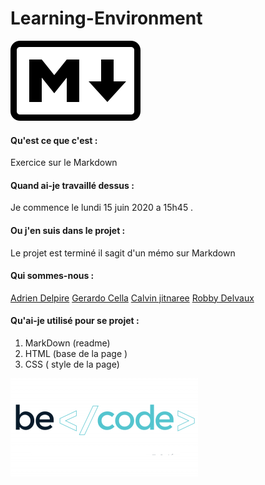 # Learning-Environment


![Markdown](/assets/markdown.png)

#### Qu'est ce que c'est :

Exercice sur le Markdown 

#### Quand ai-je travaillé dessus :

Je commence le lundi 15 juin 2020 a 15h45 .

#### Ou j'en suis dans le projet :

Le projet est terminé il sagit d'un mémo sur Markdown

#### Qui sommes-nous :

[Adrien Delpire]("https://github.com/osimers1")
[Gerardo Cella]("https://github.com/GerardoCella7")
[Calvin jitnaree](https://github.com/Calvin781")
[Robby Delvaux](https://github.com/Delvaux1986) 


#### Qu'ai-je utilisé pour se projet :

1. MarkDown (readme)
2. HTML (base de la page )
3. CSS ( style de la page)

![Becode](/assets/becode.png)